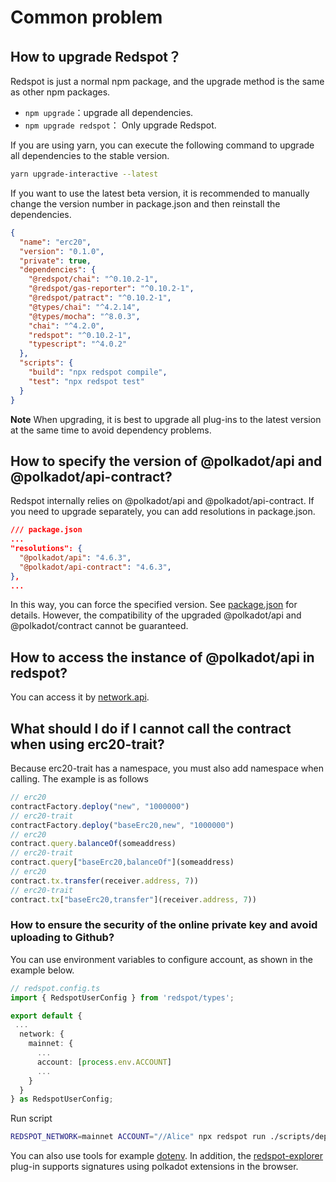 # Common problem 

## **How to upgrade Redspot？**

Redspot is just a normal npm package, and the upgrade method is the same as other npm packages.

* `npm upgrade`：upgrade all dependencies.
* `npm upgrade redspot`： Only upgrade Redspot.

If you are using yarn, you can execute the following command to upgrade all dependencies to the stable version.

```bash
yarn upgrade-interactive --latest
```

If you want to use the latest beta version, it is recommended to manually change the version number in package.json and then reinstall the dependencies.

```json
{
  "name": "erc20",
  "version": "0.1.0",
  "private": true,
  "dependencies": {
    "@redspot/chai": "^0.10.2-1",
    "@redspot/gas-reporter": "^0.10.2-1",
    "@redspot/patract": "^0.10.2-1",
    "@types/chai": "^4.2.14",
    "@types/mocha": "^8.0.3",
    "chai": "^4.2.0",
    "redspot": "^0.10.2-1",
    "typescript": "^4.0.2"
  },
  "scripts": {
    "build": "npx redspot compile",
    "test": "npx redspot test"
  }
}
```

**Note** When upgrading, it is best to upgrade all plug-ins to the latest version at the same time to avoid dependency problems.

## **How to specify the version of @polkadot/api and @polkadot/api-contract?**

Redspot internally relies on @polkadot/api and @polkadot/api-contract. If you need to upgrade separately, you can add resolutions in package.json.

```json
/// package.json
...
"resolutions": {
  "@polkadot/api": "4.6.3",
  "@polkadot/api-contract": "4.6.3",
},
...
```

In this way, you can force the specified version. See [package.json](https://classic.yarnpkg.com/en/docs/package-json/#toc-resolutions) for details. However, the compatibility of the upgraded @polkadot/api and @polkadot/contract cannot be guaranteed.

## **How to access the instance of @polkadot/api in redspot?**

You can access it by [network.api](./runtime-environment.html#Network).

## **What should I do if I cannot call the contract when using erc20-trait?**

Because erc20-trait has a namespace, you must also add namespace when calling. The example is as follows

```typescript
// erc20
contractFactory.deploy("new", "1000000")
// erc20-trait
contractFactory.deploy("baseErc20,new", "1000000")
// erc20
contract.query.balanceOf(someaddress)
// erc20-trait
contract.query["baseErc20,balanceOf"](someaddress)
// erc20
contract.tx.transfer(receiver.address, 7))
// erc20-trait
contract.tx["baseErc20,transfer"](receiver.address, 7))
```

### **How to ensure the security of the online private key and avoid uploading to Github?**

You can use environment variables to configure account, as shown in the example below.

```typescript
// redspot.config.ts
import { RedspotUserConfig } from 'redspot/types';

export default {
 ...
  network: {
    mainnet: {
      ...
      account: [process.env.ACCOUNT]
      ...
    }
  }
} as RedspotUserConfig;
```

Run script

```bash
REDSPOT_NETWORK=mainnet ACCOUNT="//Alice" npx redspot run ./scripts/deploy.ts
```

You can also use tools for example [dotenv](https://github.com/motdotla/dotenv). In addition, the [redspot-explorer](./plugin/redspot-explorer.html) plug-in supports signatures using polkadot extensions in the browser.



